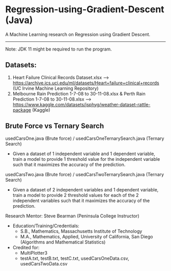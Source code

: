 # Regression-using-Gradient-Descent (Java)
A Machine Learning research on Regression using Gradient Descent.

___________________________________________________________________________________________________________________________________________________________

Note: JDK 11 might be required to run the program.

## Datasets:
1. Heart Failure Clinical Records Dataset.xlsx --> https://archive.ics.uci.edu/ml/datasets/Heart+failure+clinical+records (UC Irvine Machine Learning Repository)
2. Melbourne Rain Prediction 1-7-08 to 30-11-08.xlsx & Perth Rain Prediction 1-7-08 to 30-11-08.xlsx --> https://www.kaggle.com/datasets/jsphyg/weather-dataset-rattle-package (Kaggle)

## Brute Force vs Ternary Search
usedCarsOne.java (Brute force) / usedCarsOneTernarySearch.java (Ternary Search)
- Given a dataset of 1 independent variable and 1 dependent variable, train a model to provide 1 threshold value for the independent variable such that it maximizes the accuracy of the prediction.

usedCarsTwo.java (Brute force) / usedCarsTwoTernarySearch.java (Ternary Search)
- Given a dataset of 2 independent variables and 1 dependent variable, train a model to provide 2 threshold values for each of the 2 independent variables such that it maximizes the accuracy of the prediction.

Research Mentor: Steve Bearman (Peninsula College Instructor)
- Education/Training/Credentials:
  - S.B., Mathematics, Massachusetts Institute of Technology
  - M.A., Mathematics, Applied, University of California, San Diego (Algorithms and Mathematical Statistics)
- Credited for:
  - MultiPlotter3
  - testA.txt, testB.txt, testC.txt, usedCarsOneData.csv, usedCarsTwoData.csv
